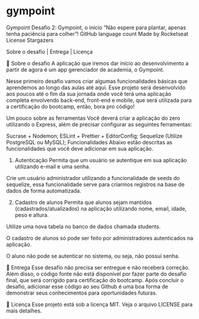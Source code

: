# gympoint

Gympoint
Desafio 2: Gympoint, o início
“Não espere para plantar, apenas tenha paciência para colher”!
GitHub language count Made by Rocketseat License Stargazers

Sobre o desafio   |    Entrega   |    Licença

🚀 Sobre o desafio
A aplicação que iremos dar início ao desenvolvimento a partir de agora é um 
app gerenciador de academia, o Gympoint.

Nesse primeiro desafio vamos criar algumas funcionalidades básicas que 
aprendemos ao longo das aulas até aqui. Esse projeto será desenvolvido 
aos poucos até o fim da sua jornada onde você terá uma aplicação 
completa envolvendo back-end, front-end e mobile, que será utilizada para a 
certificação do bootcamp, então, bora pro código!

Um pouco sobre as ferramentas
Você deverá criar a aplicação do zero utilizando o Express, além de 
precisar configurar as seguintes ferramentas:

Sucrase + Nodemon;
ESLint + Prettier + EditorConfig;
Sequelize (Utilize PostgreSQL ou MySQL);
Funcionalidades
Abaixo estão descritas as funcionalidades que você deve adicionar em sua aplicação.

1. Autenticação
Permita que um usuário se autentique em sua aplicação utilizando e-mail 
e uma senha.

Crie um usuário administrador utilizando a funcionalidade de seeds do 
sequelize, essa funcionalidade serve para criarmos registros na base de 
dados de forma automatizada.

2. Cadastro de alunos
Permita que alunos sejam mantidos (cadastrados/atualizados) na aplicação utilizando nome, email, idade, peso e altura.

Utilize uma nova tabela no banco de dados chamada students.

O cadastro de alunos só pode ser feito por administradores autenticados na aplicação.

O aluno não pode se autenticar no sistema, ou seja, não possui senha.

📅 Entrega
Esse desafio não precisa ser entregue e não receberá correção. Além disso, o código fonte não está disponível por fazer parte do desafio final, que será corrigido para certificação do bootcamp. Após concluir o desafio, adicionar esse código ao seu Github é uma boa forma de demonstrar seus conhecimentos para oportunidades futuras.

📝 Licença
Esse projeto está sob a licença MIT. Veja o arquivo LICENSE para mais detalhes.
